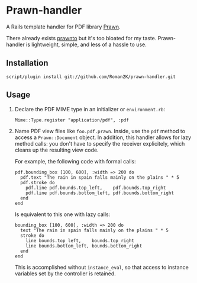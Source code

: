 # Prawn-handler

A Rails template handler for PDF library [Prawn](http://prawn.majesticseacreature.com/).

There already exists [prawnto](http://cracklabs.com/prawnto) but it's too bloated for my taste. Prawn-handler is lightweight, simple, and less of a hassle to use.

## Installation

    script/plugin install git://github.com/Roman2K/prawn-handler.git

## Usage

1.  Declare the PDF MIME type in an initializer or `environment.rb`:

        Mime::Type.register "application/pdf", :pdf

2.  Name PDF view files like `foo.pdf.prawn`. Inside, use the `pdf` method to access a `Prawn::Document` object. In addition, this handler allows for lazy method calls: you don't have to specify the receiver explicitely, which cleans up the resulting view code.

    For example, the following code with formal calls:

        pdf.bounding_box [100, 600], :width => 200 do
          pdf.text "The rain in spain falls mainly on the plains " * 5
          pdf.stroke do
            pdf.line pdf.bounds.top_left,    pdf.bounds.top_right
            pdf.line pdf.bounds.bottom_left, pdf.bounds.bottom_right
          end
        end

    Is equivalent to this one with lazy calls:

        bounding_box [100, 600], :width => 200 do
          text "The rain in spain falls mainly on the plains " * 5
          stroke do
            line bounds.top_left,    bounds.top_right
            line bounds.bottom_left, bounds.bottom_right
          end
        end

    This is accomplished without `instance_eval`, so that access to instance variables set by the controller is retained.
